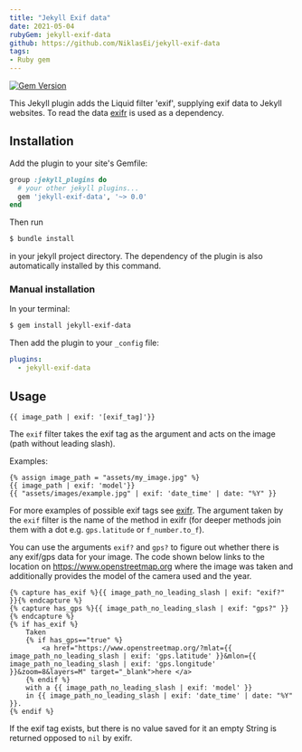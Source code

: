 ```yaml
---
title: "Jekyll Exif data"
date: 2021-05-04
rubyGem: jekyll-exif-data
github: https://github.com/NiklasEi/jekyll-exif-data
tags:
- Ruby gem
---
```

[![Gem Version](https://badge.fury.io/rb/jekyll-exif-data.svg)](https://badge.fury.io/rb/jekyll-exif-data)

This Jekyll plugin adds the Liquid filter 'exif', supplying exif data to Jekyll websites. To read the data [exifr](https://github.com/remvee/exifr) is used as a dependency.

## Installation

Add the plugin to your site's Gemfile:
```ruby
group :jekyll_plugins do
  # your other jekyll plugins...
  gem 'jekyll-exif-data', '~> 0.0'
end
```

Then run
```bash
$ bundle install
```
in your jekyll project directory. The dependency of the plugin is also automatically installed by this command.

### Manual installation
In your terminal:
```bash
$ gem install jekyll-exif-data
```

Then add the plugin to your `_config` file:
```yml
plugins:
  - jekyll-exif-data
```


## Usage
```liquid
{{ image_path | exif: '[exif_tag]'}}
```

The `exif` filter takes the exif tag as the argument and acts on the image (path without leading slash).

Examples:
```liquid
{% assign image_path = "assets/my_image.jpg" %}
{{ image_path | exif: 'model'}}
{{ "assets/images/example.jpg" | exif: 'date_time' | date: "%Y" }}
```

For more examples of possible exif tags see [exifr](https://github.com/remvee/exifr). The argument taken by the `exif` filter is the name of the method in exifr (for deeper methods join them with a dot e.g. `gps.latitude` or `f_number.to_f`).

You can use the arguments `exif?` and `gps?` to figure out whether there is any exif/gps data for your image. The code shown below links to the location on https://www.openstreetmap.org where the image was taken and additionally provides the model of the camera used and the year.
```liquid
{% capture has_exif %}{{ image_path_no_leading_slash | exif: "exif?" }}{% endcapture %}
{% capture has_gps %}{{ image_path_no_leading_slash | exif: "gps?" }}{% endcapture %}
{% if has_exif %}
    Taken
    {% if has_gps=="true" %}
        <a href="https://www.openstreetmap.org/?mlat={{ image_path_no_leading_slash | exif: 'gps.latitude' }}&mlon={{ image_path_no_leading_slash | exif: 'gps.longitude' }}&zoom=8&layers=M" target="_blank">here </a>
    {% endif %}
    with a {{ image_path_no_leading_slash | exif: 'model' }}
    in {{ image_path_no_leading_slash | exif: 'date_time' | date: "%Y" }}.
{% endif %}
```

If the exif tag exists, but there is no value saved for it an empty String is returned opposed to `nil` by exifr.
